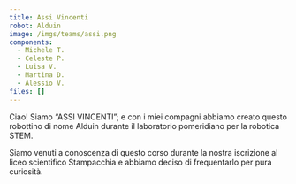 ```yaml
---
title: Assi Vincenti
robot: Alduin
image: /imgs/teams/assi.png
components:
  - Michele T.
  - Celeste P.
  - Luisa V.
  - Martina D.
  - Alessio V.
files: []
---
```


Ciao! Siamo “ASSI VINCENTI”; e con i miei compagni abbiamo creato questo robottino di nome Alduin durante il laboratorio pomeridiano per la robotica STEM.

Siamo venuti a conoscenza di questo corso durante la nostra iscrizione al liceo scientifico Stampacchia e abbiamo deciso di frequentarlo per pura curiosità.

